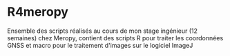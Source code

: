 # R4meropy
Ensemble des scripts réalisés au cours de mon stage ingénieur (12 semaines) chez Meropy, contient des scripts R pour traiter les coordonnées GNSS et macro pour le traitement d'images sur le logiciel ImageJ
